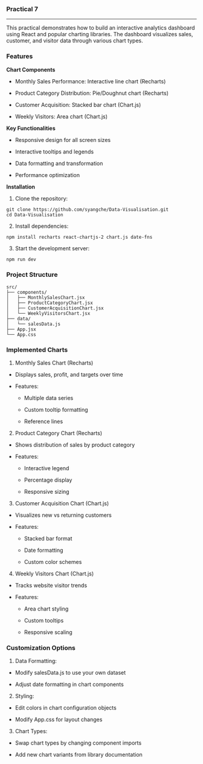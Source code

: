 ### Practical 7
---
This practical demonstrates how to build an interactive analytics dashboard using React and popular charting libraries. The dashboard visualizes sales, customer, and visitor data through various chart types.

### Features
**Chart Components**
- Monthly Sales Performance: Interactive line chart (Recharts)

- Product Category Distribution: Pie/Doughnut chart (Recharts)

- Customer Acquisition: Stacked bar chart (Chart.js)

- Weekly Visitors: Area chart (Chart.js)

**Key Functionalities**
- Responsive design for all screen sizes

- Interactive tooltips and legends

- Data formatting and transformation

- Performance optimization

**Installation**
1. Clone the repository:
```
git clone https://github.com/syangche/Data-Visualisation.git
cd Data-Visualisation
```
2. Install dependencies:
```
npm install recharts react-chartjs-2 chart.js date-fns
```
3. Start the development server:
```
npm run dev
```
### Project Structure
```
src/
├── components/
│   ├── MonthlySalesChart.jsx
│   ├── ProductCategoryChart.jsx
│   ├── CustomerAcquisitionChart.jsx
│   └── WeeklyVisitorsChart.jsx
├── data/
│   └── salesData.js
├── App.jsx
└── App.css
```
### Implemented Charts
1. Monthly Sales Chart (Recharts)
- Displays sales, profit, and targets over time

- Features:

    - Multiple data series

    - Custom tooltip formatting

    - Reference lines

2. Product Category Chart (Recharts)
- Shows distribution of sales by product category

- Features:

    - Interactive legend

    - Percentage display

    - Responsive sizing

3. Customer Acquisition Chart (Chart.js)
- Visualizes new vs returning customers

- Features:

    - Stacked bar format

    - Date formatting

    - Custom color schemes

4. Weekly Visitors Chart (Chart.js)
- Tracks website visitor trends

- Features:

    - Area chart styling

    - Custom tooltips

    - Responsive scaling

### Customization Options
1. Data Formatting:

- Modify salesData.js to use your own dataset

- Adjust date formatting in chart components

2. Styling:

- Edit colors in chart configuration objects

- Modify App.css for layout changes

3. Chart Types:

- Swap chart types by changing component imports

- Add new chart variants from library documentation
